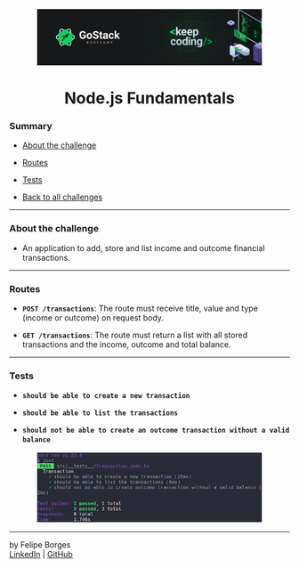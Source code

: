 <div align="center">
	<a href="https://rocketseat.com.br/gostack" target="_blank">
		<img src="../.github/gostackimg.png" alt="Logo" style="max-width:80%"/>
	</a>
</div>

<div align="center">
	<h1>Node.js Fundamentals</h1>
</div>

### Summary

- [About the challenge](#about-the-challenge)

- [Routes](#Routes)

- [Tests](#Tests)

- [Back to all challenges](https://github.com/felipejsborges/gostack_bootcamp_challenges)
<hr>

### About the challenge

- An application to add, store and list income and outcome financial transactions.
<hr>

### Routes

- **`POST /transactions`**: The route must receive title, value and type (income or outcome) on request body.

- **`GET /transactions`**: The route must return a list with all stored transactions and the income, outcome and total balance.
<hr>

### Tests

- **`should be able to create a new transaction`**

- **`should be able to list the transactions`**

- **`should not be able to create an outcome transaction without a valid balance`**

<div align="center" style="margin-top: 16px;">	
	<img src="./.github/tests.png" alt="tests" style="max-width:80%"/>
</div>
<hr>

by Felipe Borges<br>
[LinkedIn](https://www.linkedin.com/in/felipejsborges) | [GitHub](https://github.com/felipejsborges)
